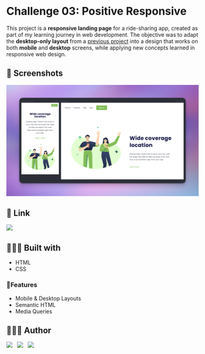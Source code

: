 # Challenge 03: Positive Responsive

This project is a **responsive landing page** for a ride-sharing app, created as part of my learning journey in web
development. The objective was to adapt the **desktop-only layout** from a [previous project](https:://github.com/ipaulaa/positive)
into a design that works on both **mobile** and **desktop** screens, while applying new concepts learned in
responsive web design.

## 📸 Screenshots

![positive-responsive](readme/positive-responsive.png)

## 🔗 Link

[![](https://img.shields.io/badge/Vercel-000000.svg?style=for-the-badge&logo=Vercel&logoColor=white)](https://positive-responsive.ipaulaa.dev)

## 👷🏻‍♀️ Built with

- HTML
- CSS

### 🚀Features

- Mobile & Desktop Layouts
- Semantic HTML
- Media Queries

## 👩🏻‍💻 Author

[![](https://img.shields.io/badge/GitHub-181717.svg?style=for-the-badge&logo=GitHub&logoColor=white)](https://wwww.github.com/ipaulaa)&nbsp;&nbsp;
[![](https://img.shields.io/badge/LinkedIn-0A66C2.svg?style=for-the-badge&logo=LinkedIn&logoColor=white)](https://wwww.linkedin.com/in/ipaulaa)&nbsp;&nbsp;
[![](https://img.shields.io/badge/Frontend%20Mentor-3F54A3.svg?style=for-the-badge&logo=Frontend-Mentor&logoColor=white)](https://www.frontendmentor.io/profile/ipaulaa)
